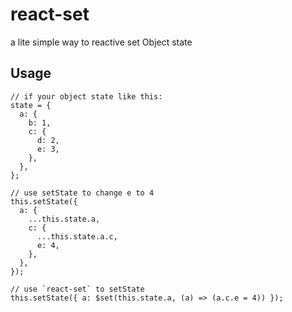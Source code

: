 # react-set

a lite simple way to reactive set Object state

## Usage

```tsx
// if your object state like this:
state = {
  a: {
    b: 1,
    c: {
      d: 2,
      e: 3,
    },
  },
};

// use setState to change e to 4
this.setState({
  a: {
    ...this.state.a,
    c: {
      ...this.state.a.c,
      e: 4,
    },
  },
});

// use `react-set` to setState
this.setState({ a: $set(this.state.a, (a) => (a.c.e = 4)) });
```
